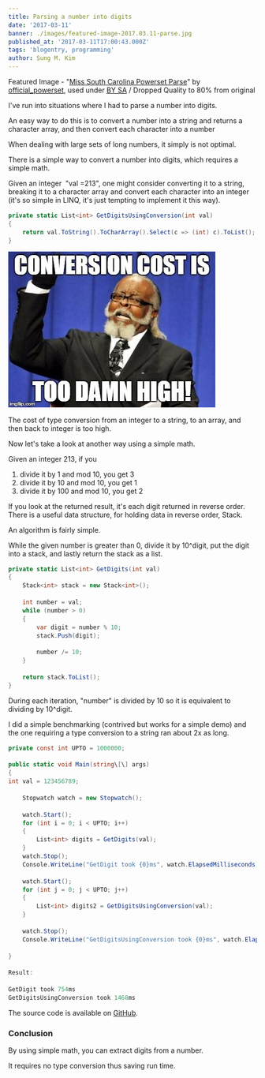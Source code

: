 ```yaml
---
title: Parsing a number into digits
date: '2017-03-11'
banner: ./images/featured-image-2017.03.11-parse.jpg
published_at: '2017-03-11T17:00:43.000Z'
tags: 'blogentry, programming'
author: Sung M. Kim
---
```


Featured Image - "[Miss South Carolina Powerset Parse](https://www.flickr.com/photos/powerset/1287236163/in/photolist-2XKqsX-92tLtK-83awUM-74vSFm-7uWvED-7oGauR-2m1HqN-6H8tfZ-6zV2qz-cX55Hb-5s8uxu-6YD2sU-9Ckr5z-rkAHXL-8dE8fG-gpH3Nw-i1Tfc-ifzWGW-aWh9jr-fKg1cH-7YJRQz-a78NC6-hCHGeB-k7M1Az-cnwmV7-7mCDZp-fq5rFC-8bd4ez-ifzZnA-kFQUjG-ifAqcT-4qwvGw-a7bFGA-679Fqh-huZnpg-36Kp9w-7vMS1s-5x36nq-4BbU8N-pkmtPi-r4exaS-5aHJVB-8f5q6X-5fwSs7-7iJCNf-9szExx-dpsK2Y-39C2hH-JXPcEf-BCo4q)" by [official_powerset](https://www.flickr.com/photos/powerset/), used under [BY SA](https://creativecommons.org/licenses/by-sa/2.0/) / Dropped Quality to 80% from original

I've run into situations where I had to parse a number into digits.

An easy way to do this is to convert a number into a string and returns a character array, and then convert each character into a number

When dealing with large sets of long numbers, it simply is not optimal.

There is a simple way to convert a number into digits, which requires a simple math.

Given an integer  "val =213", one might consider converting it to a string, breaking it to a character array and convert each character into an integer (it's so simple in LINQ, it's just tempting to implement it this way).

```csharp
private static List<int> GetDigitsUsingConversion(int val)
{
    return val.ToString().ToCharArray().Select(c => (int) c).ToList();
}
```

![](./images/conversion-cost-is-too-damn-high.jpg)

The cost of type conversion from an integer to a string, to an array, and then back to integer is too high.

Now let's take a look at another way using a simple math.

Given an integer 213, if you

1. divide it by 1 and mod 10, you get 3
2. divide it by 10 and mod 10, you get 1
3. divide it by 100 and mod 10, you get 2

If you look at the returned result, it's each digit returned in reverse order. There is a useful data structure, for holding data in reverse order, Stack.

An algorithm is fairly simple.

While the given number is greater than 0, divide it by 10^digit, put the digit into a stack, and lastly return the stack as a list.

```csharp
private static List<int> GetDigits(int val)
{
	Stack<int> stack = new Stack<int>();

	int number = val;
	while (number > 0)
	{
		var digit = number % 10;
		stack.Push(digit);

		number /= 10;
	}

	return stack.ToList();
}
```

During each iteration, "number" is divided by 10 so it is equivalent to dividing by 10^digit.

I did a simple benchmarking (contrived but works for a simple demo) and the one requiring a type conversion to a string ran about 2x as long.

```csharp
private const int UPTO = 1000000;

public static void Main(string\[\] args)
{
int val = 123456789;

    Stopwatch watch = new Stopwatch();

    watch.Start();
    for (int i = 0; i < UPTO; i++)
    {
    	List<int> digits = GetDigits(val);
    }
    watch.Stop();
    Console.WriteLine("GetDigit took {0}ms", watch.ElapsedMilliseconds);

    watch.Start();
    for (int j = 0; j < UPTO; j++)
    {
    	List<int> digits2 = GetDigitsUsingConversion(val);
    }

    watch.Stop();
    Console.WriteLine("GetDigitsUsingConversion took {0}ms", watch.ElapsedMilliseconds);

}

Result:

GetDigit took 754ms
GetDigitsUsingConversion took 1468ms
```

The source code is available on [GitHub](https://github.com/dance2die/Demo.LearnByDoing/blob/master/Demo.LearnByDoing.General/ParsingNumbersPerDigitProgram.cs).

### Conclusion

By using simple math, you can extract digits from a number.

It requires no type conversion thus saving run time.

